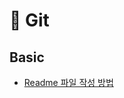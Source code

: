 # 📂 Git

## Basic
- [Readme 파일 작성 방법](./Readme%ED%8C%8C%EC%9D%BC%20%EC%9E%91%EC%84%B1%20%EB%B0%A9%EB%B2%95.md)